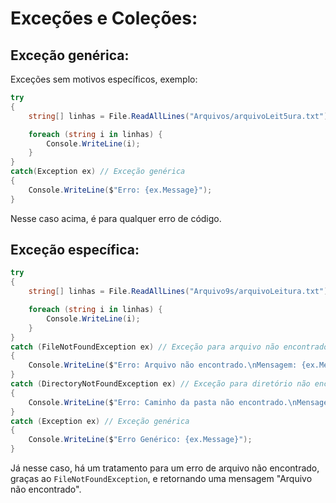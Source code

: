 # Exceções e Coleções:

## Exceção genérica:

Exceções sem motivos específicos, exemplo:

```cs
try
{
    string[] linhas = File.ReadAllLines("Arquivos/arquivoLeit5ura.txt");

    foreach (string i in linhas) {
        Console.WriteLine(i);
    }
} 
catch(Exception ex) // Exceção genérica
{
    Console.WriteLine($"Erro: {ex.Message}");
}
```

Nesse caso acima, é para qualquer erro de código.

## Exceção específica:

```cs
try
{
    string[] linhas = File.ReadAllLines("Arquivo9s/arquivoLeitura.txt");

    foreach (string i in linhas) {
        Console.WriteLine(i);
    }
}
catch (FileNotFoundException ex) // Exceção para arquivo não encontrado.
{
    Console.WriteLine($"Erro: Arquivo não encontrado.\nMensagem: {ex.Message}");
}
catch (DirectoryNotFoundException ex) // Exceção para diretório não encontrado.
{
    Console.WriteLine($"Erro: Caminho da pasta não encontrado.\nMensagem: {ex.Message}");
}
catch (Exception ex) // Exceção genérica
{
    Console.WriteLine($"Erro Genérico: {ex.Message}");
}
```

Já nesse caso, há um tratamento para um erro de arquivo não encontrado, graças ao `FileNotFoundException`, e retornando uma mensagem "Arquivo não encontrado".